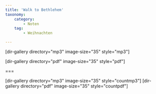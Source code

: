 ```yaml
---
title: 'Walk to Bethlehem'
taxonomy:
    category:
        - Noten
    tag:
        - Weihnachten

---
```



[dir-gallery directory="mp3" image-size="35" style="mp3"]

[dir-gallery directory="pdf" image-size="35" style="pdf"]

===

[dir-gallery directory="mp3" image-size="35" style="countmp3"]
[dir-gallery directory="pdf" image-size="35" style="countpdf"]